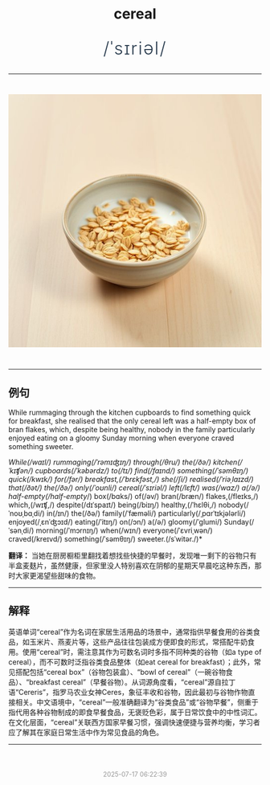 <div align="center">

# cereal

<div style="margin: 30px 0;">
<h1 style="font-size: 2.5em; font-weight: 300; letter-spacing: 2px; margin: 0; color: #2c3e50;">
/ˈsɪriəl/
</h1>
</div>

</div>

---

<div align="center" style="margin: 40px 0;">

![cereal](images/cereal.png)

</div>

---

## 例句

While rummaging through the kitchen cupboards to find something quick for breakfast, she realised that the only cereal left was a half-empty box of bran flakes, which, despite being healthy, nobody in the family particularly enjoyed eating on a gloomy Sunday morning when everyone craved something sweeter.

*While(/waɪl/) rummaging(/ˈrəmɪʤɪŋ/) through(/θru/) the(/ðə/) kitchen(/ˈkɪʧən/) cupboards(/ˈkəbərdz/) to(/tɪ/) find(/faɪnd/) something(/ˈsəmθɪŋ/) quick(/kwɪk/) for(/fər/) breakfast,(/ˈbrɛkfəst,/) she(/ʃi/) realised(/ˈriəˌlaɪzd/) that(/ðət/) the(/ðə/) only(/ˈoʊnli/) cereal(/ˈsɪriəl/) left(/lɛft/) was(/wɑz/) a(/ə/) half-empty(/half-empty*/) box(/bɑks/) of(/əv/) bran(/bræn/) flakes,(/fleɪks,/) which,(/wɪʧ,/) despite(/dɪˈspaɪt/) being(/biɪŋ/) healthy,(/ˈhɛlθi,/) nobody(/ˈnoʊˌbɑˌdi/) in(/ɪn/) the(/ðə/) family(/ˈfæməli/) particularly(/ˌpɑrˈtɪkjələrli/) enjoyed(/ˌɛnˈʤɔɪd/) eating(/ˈitɪŋ/) on(/ɔn/) a(/ə/) gloomy(/ˈglumi/) Sunday(/ˈsənˌdi/) morning(/ˈmɔrnɪŋ/) when(/wɪn/) everyone(/ˈɛvriˌwən/) craved(/kreɪvd/) something(/ˈsəmθɪŋ/) sweeter.(/sˈwitər./)*

**翻译：** 当她在厨房橱柜里翻找着想找些快捷的早餐时，发现唯一剩下的谷物只有半盒麦麸片，虽然健康，但家里没人特别喜欢在阴郁的星期天早晨吃这种东西，那时大家更渴望些甜味的食物。

---

## 解释

英语单词“cereal”作为名词在家居生活用品的场景中，通常指供早餐食用的谷类食品，如玉米片、燕麦片等，这些产品往往包装成方便即食的形式，常搭配牛奶食用。使用“cereal”时，需注意其作为可数名词时多指不同种类的谷物（如a type of cereal），而不可数时泛指谷类食品整体（如eat cereal for breakfast）；此外，常见搭配包括“cereal box”（谷物包装盒）、“bowl of cereal”（一碗谷物食品）、“breakfast cereal”（早餐谷物）。从词源角度看，“cereal”源自拉丁语“Cereris”，指罗马农业女神Ceres，象征丰收和谷物，因此最初与谷物作物直接相关。中文语境中，“cereal”一般准确翻译为“谷类食品”或“谷物早餐”，侧重于指代用各种谷物制成的即食早餐食品，无褒贬色彩，属于日常饮食中的中性词汇。在文化层面，“cereal”关联西方国家早餐习惯，强调快速便捷与营养均衡，学习者应了解其在家庭日常生活中作为常见食品的角色。


---

<div align="center" style="margin-top: 50px;">
<small style="color: #999; font-size: 0.9em;">2025-07-17 06:22:39</small>
</div>
